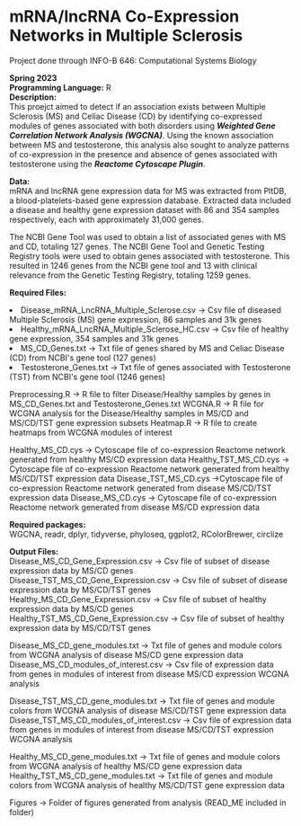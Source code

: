# mRNA/lncRNA Co-Expression Networks in Multiple Sclerosis
Project done through INFO-B 646: Computational Systems Biology 

**Spring 2023** <br/>
**Programming Language:** R <br/>
**Description:** <br/>
This proejct aimed to detect if an association exists between Multiple Sclerosis (MS) and Celiac Disease (CD) by identifying co-expressed modules of genes associated with both disorders using ***Weighted Gene Correlation Network Analysis (WGCNA)***. Using the known association between MS and testosterone, this analysis also sought to analyze patterns of co-expression in the presence and absence of genes associated with testosterone using the ***Reactome Cytoscape Plugin***.  

**Data:** <br/>
mRNA and lncRNA gene expression data for MS was extracted from PltDB, a blood-platelets-based gene expression database. Extracted data included a disease and healthy gene expression dataset with 86 and 354 samples respectively, each with approximately 31,000 genes. 

The NCBI Gene Tool was used to obtain a list of associated genes with MS and CD, totaling 127 genes. The NCBI Gene Tool and Genetic Testing Registry tools were used to obtain genes associated with testosterone. This resulted in 1246 genes from the NCBI gene tool and 13 with clinical relevance from the Genetic Testing Registry, totaling 1259 genes.  

**Required Files:** </br>
<li> Disease_mRNA_LncRNA_Multiple_Sclerose.csv -> Csv file of diseased Multiple Sclerosis (MS) gene expression, 86 samples and 31k genes </li> 
<li> Healthy_mRNA_LncRNA_Multiple_Sclerose_HC.csv -> Csv file of healthy gene expression, 354 samples and 31k genes </li> 
<li> MS_CD_Genes.txt -> Txt file of genes shared by MS and Celiac Disease (CD) from NCBI's gene tool (127 genes) </li> 
<li> Testosterone_Genes.txt -> Txt file of genes associated with Testosterone (TST) from NCBI's gene tool (1246 genes) </li> 

Preprocessing.R -> R file to filter Disease/Healthy samples by genes in MS_CD_Genes.txt and Testosterone_Genes.txt
WCGNA.R -> R file for WCGNA analysis for the Disease/Healthy samples in MS/CD and MS/CD/TST gene expression subsets
Heatmap.R -> R file to create heatmaps from WCGNA modules of interest 

Healthy_MS_CD.cys -> Cytoscape file of co-expression Reactome network generated from healthy MS/CD expression data
Healthy_TST_MS_CD.cys -> Cytoscape file of co-expression Reactome network generated from healthy MS/CD/TST expression data
Disease_TST_MS_CD.cys ->Cytoscape file of co-expression Reactome network generated from disease MS/CD/TST expression data
Disease_MS_CD.cys -> Cytoscape file of co-expression Reactome network generated from disease MS/CD expression data

**Required packages:** </br>
WGCNA, readr, dplyr, tidyverse, phyloseq, ggplot2, RColorBrewer, circlize

**Output Files:** </br>
Disease_MS_CD_Gene_Expression.csv -> Csv file of subset of disease expression data by MS/CD genes 
Disease_TST_MS_CD_Gene_Expression.csv -> Csv file of subset of disease expression data by MS/CD/TST genes 
Healthy_MS_CD_Gene_Expression.csv -> Csv file of subset of healthy expression data by MS/CD genes 
Healthy_TST_MS_CD_Gene_Expression.csv -> Csv file of subset of healthy expression data by MS/CD/TST genes 

Disease_MS_CD_gene_modules.txt -> Txt file of genes and module colors from WCGNA analysis of disease MS/CD gene expression data
Disease_MS_CD_modules_of_interest.csv -> Csv file of expression data from genes in modules of interest from disease MS/CD expression WCGNA analysis

Disease_TST_MS_CD_gene_modules.txt -> Txt file of genes and module colors from WCGNA analysis of disease MS/CD/TST gene expression data
Disease_TST_MS_CD_modules_of_interest.csv ->  Csv file of expression data from genes in modules of interest from disease MS/CD/TST expression WCGNA analysis

Healthy_MS_CD_gene_modules.txt -> Txt file of genes and module colors from WCGNA analysis of healthy MS/CD gene expression data
Healthy_TST_MS_CD_gene_modules.txt -> Txt file of genes and module colors from WCGNA analysis of healthy MS/CD/TST gene expression data

Figures -> Folder of figures generated from analysis (READ_ME included in folder) 
